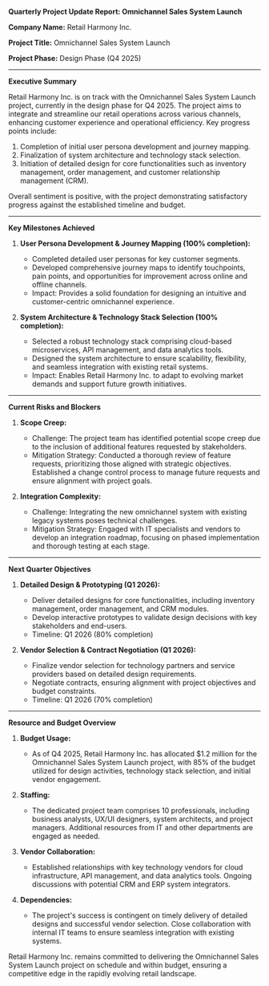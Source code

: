**Quarterly Project Update Report: Omnichannel Sales System Launch**

**Company Name:** Retail Harmony Inc.

**Project Title:** Omnichannel Sales System Launch

**Project Phase:** Design Phase (Q4 2025)

---

**Executive Summary**

Retail Harmony Inc. is on track with the Omnichannel Sales System Launch project, currently in the design phase for Q4 2025. The project aims to integrate and streamline our retail operations across various channels, enhancing customer experience and operational efficiency. Key progress points include:

1. Completion of initial user persona development and journey mapping.
2. Finalization of system architecture and technology stack selection.
3. Initiation of detailed design for core functionalities such as inventory management, order management, and customer relationship management (CRM).

Overall sentiment is positive, with the project demonstrating satisfactory progress against the established timeline and budget.

---

**Key Milestones Achieved**

1. **User Persona Development & Journey Mapping (100% completion):**
   - Completed detailed user personas for key customer segments.
   - Developed comprehensive journey maps to identify touchpoints, pain points, and opportunities for improvement across online and offline channels.
   - Impact: Provides a solid foundation for designing an intuitive and customer-centric omnichannel experience.

2. **System Architecture & Technology Stack Selection (100% completion):**
   - Selected a robust technology stack comprising cloud-based microservices, API management, and data analytics tools.
   - Designed the system architecture to ensure scalability, flexibility, and seamless integration with existing retail systems.
   - Impact: Enables Retail Harmony Inc. to adapt to evolving market demands and support future growth initiatives.

---

**Current Risks and Blockers**

1. **Scope Creep:**
   - Challenge: The project team has identified potential scope creep due to the inclusion of additional features requested by stakeholders.
   - Mitigation Strategy: Conducted a thorough review of feature requests, prioritizing those aligned with strategic objectives. Established a change control process to manage future requests and ensure alignment with project goals.

2. **Integration Complexity:**
   - Challenge: Integrating the new omnichannel system with existing legacy systems poses technical challenges.
   - Mitigation Strategy: Engaged with IT specialists and vendors to develop an integration roadmap, focusing on phased implementation and thorough testing at each stage.

---

**Next Quarter Objectives**

1. **Detailed Design & Prototyping (Q1 2026):**
   - Deliver detailed designs for core functionalities, including inventory management, order management, and CRM modules.
   - Develop interactive prototypes to validate design decisions with key stakeholders and end-users.
   - Timeline: Q1 2026 (80% completion)

2. **Vendor Selection & Contract Negotiation (Q1 2026):**
   - Finalize vendor selection for technology partners and service providers based on detailed design requirements.
   - Negotiate contracts, ensuring alignment with project objectives and budget constraints.
   - Timeline: Q1 2026 (70% completion)

---

**Resource and Budget Overview**

1. **Budget Usage:**
   - As of Q4 2025, Retail Harmony Inc. has allocated $1.2 million for the Omnichannel Sales System Launch project, with 85% of the budget utilized for design activities, technology stack selection, and initial vendor engagement.

2. **Staffing:**
   - The dedicated project team comprises 10 professionals, including business analysts, UX/UI designers, system architects, and project managers. Additional resources from IT and other departments are engaged as needed.

3. **Vendor Collaboration:**
   - Established relationships with key technology vendors for cloud infrastructure, API management, and data analytics tools. Ongoing discussions with potential CRM and ERP system integrators.

4. **Dependencies:**
   - The project's success is contingent on timely delivery of detailed designs and successful vendor selection. Close collaboration with internal IT teams to ensure seamless integration with existing systems.

Retail Harmony Inc. remains committed to delivering the Omnichannel Sales System Launch project on schedule and within budget, ensuring a competitive edge in the rapidly evolving retail landscape.
